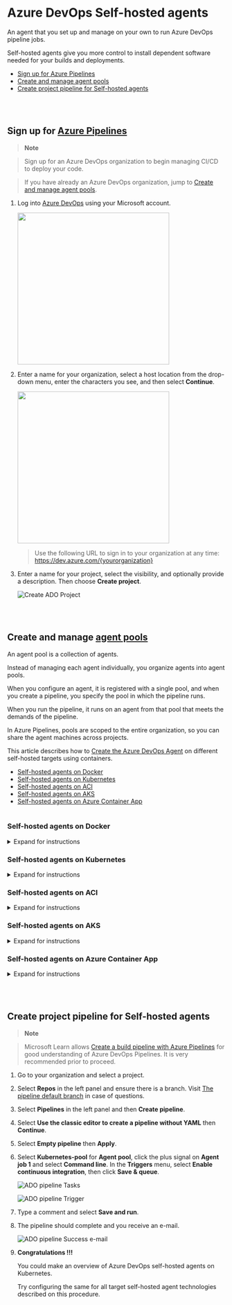 # Azure DevOps Self-hosted agents

An agent that you set up and manage on your own to run Azure DevOps pipeline jobs.

Self-hosted agents give you more control to install dependent software needed for your builds and deployments.

- [Sign up for Azure Pipelines](#sign-up-for-azure-pipelines)
- [Create and manage agent pools](#create-and-manage-agent-pools)
- [Create project pipeline for Self-hosted agents](#create-project-pipeline-for-self-hosted-agents)

<br><br>
## Sign up for [Azure Pipelines](https://learn.microsoft.com/en-us/azure/devops/pipelines/get-started/pipelines-sign-up?view=azure-devops)

> **Note**

> Sign up for an Azure DevOps organization to begin managing CI/CD to deploy your code.

> If you have already an Azure DevOps organization, jump to [Create and manage agent pools](#create-and-manage-agent-pools).

1. Log into [Azure DevOps](https://dev.azure.com/) using your Microsoft account.

   <img src="./images/ado-microsoft_account.png" width="350">

2. Enter a name for your organization, select a host location from the drop-down menu, enter the characters you see, and then select **Continue**.

   <img src="./images/ado-organization.png" width="350">

   > Use the following URL to sign in to your organization at any time: https://dev.azure.com/{yourorganization}

3. Enter a name for your project, select the visibility, and optionally provide a description. Then choose **Create project**.

   ![Create ADO Project](/images/ado-create_project.png)


<br><br>
## Create and manage [agent pools](https://learn.microsoft.com/en-us/azure/devops/pipelines/agents/pools-queues?view=azure-devops&tabs=yaml%2Cbrowser#create-agent-pools)

An agent pool is a collection of agents.

Instead of managing each agent individually, you organize agents into agent pools.

When you configure an agent, it is registered with a single pool, and when you create a pipeline, you specify the pool in which the pipeline runs.

When you run the pipeline, it runs on an agent from that pool that meets the demands of the pipeline.

In Azure Pipelines, pools are scoped to the entire organization, so you can share the agent machines across projects.

This article describes how to [Create the Azure DevOps Agent](https://learn.microsoft.com/en-us/azure/devops/pipelines/agents/pools-queues?view=azure-devops&tabs=yaml%2Cbrowser#create-agent-pools) on different self-hosted targets using containers.

- [Self-hosted agents on Docker](#self-hosted-agents-on-docker)
- [Self-hosted agents on Kubernetes](#self-hosted-agents-on-kubernetes)
- [Self-hosted agents on ACI](#self-hosted-agents-on-aci)
- [Self-hosted agents on AKS](#self-hosted-agents-on-aks)
- [Self-hosted agents on Azure Container App](#self-hosted-agents-on-azure-container-app)<br><br>

### Self-hosted agents on **Docker**

<details>
<summary>Expand for instructions</summary>

<br><br>

> **Note**

> To be successful and get the most of this section, you are encouraged to have the [Docker Runtime](https://docs.docker.com/docker-for-windows/install/) ready.

1. Go to your organization and select **Organization settings**.

   ![ADO Organization Settings](/images/ado-organization_settings.png)

2. Select **Agent pools** in the left panel under **Pipelines**.

   ![ADO Organization Settings Agent pools](/images/ado-organization_settings-agent_pools.png)

3. Select **Add pool**.

4. Select **Self-hosted** for **Pool type**, type **Docker-pool** as the **Name** of the agent pool and select **Create**.

   <img src="./images/docker-organization_settings-agent_pools-add.png" width="350">

5. Create in your machine a directory of your choice and navigate into it.

   > Example only.

   ![Doker dir](/images/docker-local_dir.png)

6. Save the following content to file **```Dockerfile```**.

   ```
   FROM ubuntu:20.04
   RUN DEBIAN_FRONTEND=noninteractive apt-get update
   RUN DEBIAN_FRONTEND=noninteractive apt-get upgrade -y

   RUN DEBIAN_FRONTEND=noninteractive apt-get install -y -qq --no-install-recommends \
       apt-transport-https \
       apt-utils \
       ca-certificates \
       curl \
       git \
       iputils-ping \
       jq \
       lsb-release \
       software-properties-common

   RUN curl -sL https://aka.ms/InstallAzureCLIDeb | bash

   # Can be 'linux-x64', 'linux-arm64', 'linux-arm', 'rhel.6-x64'.
   ENV TARGETARCH=linux-x64

   WORKDIR /azp

   COPY ./start.sh .
   RUN chmod +x start.sh

   ENTRYPOINT [ "./start.sh" ]
   ```

7. Save the following content to file **```start.sh```**.

   ```
   #!/bin/bash
   set -e

   if [ -z "$AZP_URL" ]; then
       echo 1>&2 "error: missing AZP_URL environment variable"
       exit 1
   fi

   if [ -z "$AZP_TOKEN_FILE" ]; then
       if [ -z "$AZP_TOKEN" ]; then
           echo 1>&2 "error: missing AZP_TOKEN environment variable"
           exit 1
       fi

       AZP_TOKEN_FILE=/azp/.token
       echo -n $AZP_TOKEN > "$AZP_TOKEN_FILE"
   fi

   unset AZP_TOKEN

   if [ -n "$AZP_WORK" ]; then
       mkdir -p "$AZP_WORK"
   fi

   export AGENT_ALLOW_RUNASROOT="1"

   cleanup() {
       if [ -e config.sh ]; then
           print_header "Cleanup. Removing Azure Pipelines agent..."

           # If the agent has some running jobs, the configuration removal process will fail.
           # So, give it some time to finish the job.
           while true; do
               ./config.sh remove --unattended --auth PAT --token $(cat "$AZP_TOKEN_FILE") && break

               echo "Retrying in 30 seconds..."
               sleep 30
           done
       fi
   }

   print_header() {
       lightcyan='\033[1;36m'
       nocolor='\033[0m'
       echo -e "${lightcyan}$1${nocolor}"
   }

   # Let the agent ignore the token env variables
   export VSO_AGENT_IGNORE=AZP_TOKEN,AZP_TOKEN_FILE

   print_header "1. Determining matching Azure Pipelines agent..."

   AZP_AGENT_PACKAGES=$(curl -LsS \
       -u user:$(cat "$AZP_TOKEN_FILE") \
       -H 'Accept:application/json;' \
       "$AZP_URL/_apis/distributedtask/packages/agent?platform=$TARGETARCH&top=1")

   AZP_AGENT_PACKAGE_LATEST_URL=$(echo "$AZP_AGENT_PACKAGES" | jq -r '.value[0].downloadUrl')

   if [ -z "$AZP_AGENT_PACKAGE_LATEST_URL" -o "$AZP_AGENT_PACKAGE_LATEST_URL" == "null" ]; then
       echo 1>&2 "error: could not determine a matching Azure Pipelines agent"
       echo 1>&2 "check that account '$AZP_URL' is correct and the token is valid for that account"
       exit 1
   fi

   print_header "2. Downloading and extracting Azure Pipelines agent..."

   curl -LsS $AZP_AGENT_PACKAGE_LATEST_URL | tar -xz & wait $!

   source ./env.sh

   print_header "3. Configuring Azure Pipelines agent..."

   ./config.sh --unattended \
       --agent "${AZP_AGENT_NAME:-$(hostname)}" \
       --url "$AZP_URL" \
       --auth PAT \
       --token $(cat "$AZP_TOKEN_FILE") \
       --pool "${AZP_POOL:-Default}" \
       --work "${AZP_WORK:-_work}" \
       --replace \
       --acceptTeeEula & wait $!

   print_header "4. Running Azure Pipelines agent..."

   trap 'cleanup; exit 0' EXIT
   trap 'cleanup; exit 130' INT
   trap 'cleanup; exit 143' TERM

   chmod +x ./run-docker.sh

   # To be aware of TERM and INT signals call run.sh
   # Running it with the --once flag at the end will shut down the agent after the build is executed
   ./run-docker.sh "$@" & wait $!
   ```

8. Build the container and push it into a Container Registry repository of your choice.

   ```console
   docker build -t kledsonhugo/adoagent:latest .
   docker push kledsonhugo/adoagent:latest
   ```

   > **Warning**

   > Replace ```kledsonhugo``` by your Container Registry account.

9. Run the container.

   ```console
   docker run \
       -e AZP_URL=$AZP_URL \
       -e AZP_TOKEN=$AZP_TOKEN \
       -e AZP_POOL=Docker-pool \
       kledsonhugo/adoagent:latest
   ```

   > **Warning**

   > Replace ```$AZP_URL``` and ```$AZP_TOKEN``` with your ADO url and token.

   > Also replace ```kledsonhugo``` by your Container Registry account.

   | Env Var | Description |
   |----------|---------------|
   | `AZP_URL` | The URL of the Azure DevOps or Azure DevOps Server instance. |
   | `AZP_TOKEN` | [Personal Access Token](https://learn.microsoft.com/en-us/azure/devops/organizations/accounts/use-personal-access-tokens-to-authenticate?view=azure-devops&amp%3Btabs=Windows&tabs=Windows) (PAT) with Agent Pools (read, manage) scope, created by a user who has permission to configure agents, at AZP_URL. |

10. Go to your **Organization settings**, select **Agent pools** and select **Docker-pool**.

11. You should now see your Docker containers connected in the **Agents** menu.

    ![ADO agent pool with connected agent](/images/docker-agents_connected.png)

    > **Note**

    > You can run multiple containers in paralel as you want. In the picture there are 2 running as example.

</details>

### Self-hosted agents on **Kubernetes**

<details>
<summary>Expand for instructions</summary>

<br><br>

> **Note**

> A [Kubernetes](https://kubernetes.io/docs/tasks/tools/) active software is required to perform this setion.

1. Go to your organization and select **Organization settings**.

   ![ADO Organization Settings](/images/ado-organization_settings.png)

2. Select **Agent pools** in the left panel under **Pipelines**.

   ![ADO Organization Settings Agent pools](/images/ado-organization_settings-agent_pools.png)

3. Select **Add pool**.

4. Select **Self-hosted** for **Pool type**, type **Kubernetes-pool** as the **Name** of the agent pool and select **Create**.

   <img src="./images/kubernetes-organization_settings-agent_pools-add.png" width="350">

5. Create in your machine a directory of your choice and navigate into it.

   > Example only.

   ![Doker dir](/images/kubernetes-local_dir.png)

6. Save the following content to file **```Dockerfile```**.

   ```
   FROM ubuntu:20.04
   RUN DEBIAN_FRONTEND=noninteractive apt-get update
   RUN DEBIAN_FRONTEND=noninteractive apt-get upgrade -y

   RUN DEBIAN_FRONTEND=noninteractive apt-get install -y -qq --no-install-recommends \
       apt-transport-https \
       apt-utils \
       ca-certificates \
       curl \
       git \
       iputils-ping \
       jq \
       lsb-release \
       software-properties-common

   RUN curl -sL https://aka.ms/InstallAzureCLIDeb | bash

   # Can be 'linux-x64', 'linux-arm64', 'linux-arm', 'rhel.6-x64'.
   ENV TARGETARCH=linux-x64

   WORKDIR /azp

   COPY ./start.sh .
   RUN chmod +x start.sh

   ENTRYPOINT [ "./start.sh" ]
   ```

7. Save the following content to file **```start.sh```**.

   ```
   #!/bin/bash
   set -e

   if [ -z "$AZP_URL" ]; then
       echo 1>&2 "error: missing AZP_URL environment variable"
       exit 1
   fi

   if [ -z "$AZP_TOKEN_FILE" ]; then
       if [ -z "$AZP_TOKEN" ]; then
           echo 1>&2 "error: missing AZP_TOKEN environment variable"
           exit 1
       fi

       AZP_TOKEN_FILE=/azp/.token
       echo -n $AZP_TOKEN > "$AZP_TOKEN_FILE"
   fi

   unset AZP_TOKEN

   if [ -n "$AZP_WORK" ]; then
       mkdir -p "$AZP_WORK"
   fi

   export AGENT_ALLOW_RUNASROOT="1"

   cleanup() {
       if [ -e config.sh ]; then
           print_header "Cleanup. Removing Azure Pipelines agent..."

           # If the agent has some running jobs, the configuration removal process will fail.
           # So, give it some time to finish the job.
           while true; do
               ./config.sh remove --unattended --auth PAT --token $(cat "$AZP_TOKEN_FILE") && break

               echo "Retrying in 30 seconds..."
               sleep 30
           done
       fi
   }

   print_header() {
       lightcyan='\033[1;36m'
       nocolor='\033[0m'
       echo -e "${lightcyan}$1${nocolor}"
   }

   # Let the agent ignore the token env variables
   export VSO_AGENT_IGNORE=AZP_TOKEN,AZP_TOKEN_FILE

   print_header "1. Determining matching Azure Pipelines agent..."

   AZP_AGENT_PACKAGES=$(curl -LsS \
       -u user:$(cat "$AZP_TOKEN_FILE") \
       -H 'Accept:application/json;' \
       "$AZP_URL/_apis/distributedtask/packages/agent?platform=$TARGETARCH&top=1")

   AZP_AGENT_PACKAGE_LATEST_URL=$(echo "$AZP_AGENT_PACKAGES" | jq -r '.value[0].downloadUrl')

   if [ -z "$AZP_AGENT_PACKAGE_LATEST_URL" -o "$AZP_AGENT_PACKAGE_LATEST_URL" == "null" ]; then
       echo 1>&2 "error: could not determine a matching Azure Pipelines agent"
       echo 1>&2 "check that account '$AZP_URL' is correct and the token is valid for that account"
       exit 1
   fi

   print_header "2. Downloading and extracting Azure Pipelines agent..."

   curl -LsS $AZP_AGENT_PACKAGE_LATEST_URL | tar -xz & wait $!

   source ./env.sh

   print_header "3. Configuring Azure Pipelines agent..."

   ./config.sh --unattended \
       --agent "${AZP_AGENT_NAME:-$(hostname)}" \
       --url "$AZP_URL" \
       --auth PAT \
       --token $(cat "$AZP_TOKEN_FILE") \
       --pool "${AZP_POOL:-Default}" \
       --work "${AZP_WORK:-_work}" \
       --replace \
       --acceptTeeEula & wait $!

   print_header "4. Running Azure Pipelines agent..."

   trap 'cleanup; exit 0' EXIT
   trap 'cleanup; exit 130' INT
   trap 'cleanup; exit 143' TERM

   chmod +x ./run-docker.sh

   # To be aware of TERM and INT signals call run.sh
   # Running it with the --once flag at the end will shut down the agent after the build is executed
   ./run-docker.sh "$@" & wait $!
   ```

8. Build the container and push it into a Container Registry repository of your choice.

   ```console
   docker build -t kledsonhugo/adoagent:latest .
   docker push kledsonhugo/adoagent:latest
   ```

   > **Warning**

   > Replace ```kledsonhugo``` by your Container Registry account.

9. Save the following content to file **```deployment.yml```**.

   ```
   apiVersion: apps/v1
   kind: Deployment
   metadata:
   name: adoagent-deployment
   spec:
   selector:
       matchLabels:
       app: adoagent
   replicas: 2
   template:
       metadata:
       labels:
           app: adoagent
       spec:
       containers:
       - name: adoagent
           image: kledsonhugo/adoagent:latest
           env:
           - name: AZP_URL
             value: https://dev.azure.com/csu-csa-appinnovation
           - name: AZP_TOKEN
             value: XXXXXXXXXXXXXXXXXXXXXXXXXXXXX
           - name: AZP_POOL
             value: Kubernetes-pool
   ```

   > **Warning**

   > You need replace values for vars ```AZP_URL``` and ```AZP_TOKEN``` with your ADO url and token.

   > Replace ```kledsonhugo``` by your Container Registry account.

   | Env Var | Description |
   |----------|---------------|
   | `AZP_URL` | The URL of the Azure DevOps or Azure DevOps Server instance. |
   | `AZP_TOKEN` | [Personal Access Token](https://learn.microsoft.com/en-us/azure/devops/organizations/accounts/use-personal-access-tokens-to-authenticate?view=azure-devops&amp%3Btabs=Windows&tabs=Windows) (PAT) with Agent Pools (read, manage) scope, created by a user who has permission to configure agents, at AZP_URL. |

10. Deploy the Kubernetes pods.

    ```console
    kubectl apply -f deployment.yml
    ```

11. Validate if the Kubernetes pods are running with command ```kubectl get pods -o wide```.

    ![ADO agent running](/images/kubernetes-pods_running.png)

12. Go to your **Organization settings**, select **Agent pools** and select **Kubernetes-pool**.

13. You should now see your Kubernetes pods connected in the **Agents** menu.

    ![ADO agent connected](/images/kubernetes-agents_connected.png)

    > **Note**

    > You can run multiple pods as you want. In the picture there are 2 online as example only.

</details>


### Self-hosted agents on **ACI**

<details>
<summary>Expand for instructions</summary>

<br><br>

> **Note**

> The [Azure Command-Line Interface (CLI)](https://learn.microsoft.com/en-us/cli/azure/what-is-azure-cli) is required to perform this section, unless you use Azure Cloud Shell.

1. Go to your organization and select **Organization settings**.

   ![ADO Organization Settings](/images/ado-organization_settings.png)

2. Select **Agent pools** in the left panel under **Pipelines**.

   ![ADO Organization Settings Agent pools](/images/ado-organization_settings-agent_pools.png)

3. Select **Add pool**.

4. Select **Self-hosted** for **Pool type**, type **ACI-pool** as the **Name** of the agent pool and select **Create**.

   <img src="./images/aci-organization_settings-agent_pools-add.png" width="350">

5. Create in your machine a directory of your choice and navigate into it.

   > Example only.

   ![ACI dir](/images/aci-local_dir.png)

6. Save the following content to file **```Dockerfile```**.

   ```
   FROM ubuntu:20.04
   RUN DEBIAN_FRONTEND=noninteractive apt-get update
   RUN DEBIAN_FRONTEND=noninteractive apt-get upgrade -y

   RUN DEBIAN_FRONTEND=noninteractive apt-get install -y -qq --no-install-recommends \
       apt-transport-https \
       apt-utils \
       ca-certificates \
       curl \
       git \
       iputils-ping \
       jq \
       lsb-release \
       software-properties-common

   RUN curl -sL https://aka.ms/InstallAzureCLIDeb | bash

   # Can be 'linux-x64', 'linux-arm64', 'linux-arm', 'rhel.6-x64'.
   ENV TARGETARCH=linux-x64

   WORKDIR /azp

   COPY ./start.sh .
   RUN chmod +x start.sh

   ENTRYPOINT [ "./start.sh" ]
   ```

7. Save the following content to file **```start.sh```**.

   ```
   #!/bin/bash
   set -e

   if [ -z "$AZP_URL" ]; then
       echo 1>&2 "error: missing AZP_URL environment variable"
       exit 1
   fi

   if [ -z "$AZP_TOKEN_FILE" ]; then
       if [ -z "$AZP_TOKEN" ]; then
           echo 1>&2 "error: missing AZP_TOKEN environment variable"
           exit 1
       fi

       AZP_TOKEN_FILE=/azp/.token
       echo -n $AZP_TOKEN > "$AZP_TOKEN_FILE"
   fi

   unset AZP_TOKEN

   if [ -n "$AZP_WORK" ]; then
       mkdir -p "$AZP_WORK"
   fi

   export AGENT_ALLOW_RUNASROOT="1"

   cleanup() {
       if [ -e config.sh ]; then
           print_header "Cleanup. Removing Azure Pipelines agent..."

           # If the agent has some running jobs, the configuration removal process will fail.
           # So, give it some time to finish the job.
           while true; do
           ./config.sh remove --unattended --auth PAT --token $(cat "$AZP_TOKEN_FILE") && break

           echo "Retrying in 30 seconds..."
           sleep 30
           done
       fi
   }

   print_header() {
       lightcyan='\033[1;36m'
       nocolor='\033[0m'
       echo -e "${lightcyan}$1${nocolor}"
   }

   # Let the agent ignore the token env variables
   export VSO_AGENT_IGNORE=AZP_TOKEN,AZP_TOKEN_FILE

   print_header "1. Determining matching Azure Pipelines agent..."

   AZP_AGENT_PACKAGES=$(curl -LsS \
       -u user:$(cat "$AZP_TOKEN_FILE") \
       -H 'Accept:application/json;' \
       "$AZP_URL/_apis/distributedtask/packages/agent?platform=$TARGETARCH&top=1")

   AZP_AGENT_PACKAGE_LATEST_URL=$(echo "$AZP_AGENT_PACKAGES" | jq -r '.value[0].downloadUrl')

   if [ -z "$AZP_AGENT_PACKAGE_LATEST_URL" -o "$AZP_AGENT_PACKAGE_LATEST_URL" == "null" ]; then
       echo 1>&2 "error: could not determine a matching Azure Pipelines agent"
       echo 1>&2 "check that account '$AZP_URL' is correct and the token is valid for that account"
       exit 1
   fi

   print_header "2. Downloading and extracting Azure Pipelines agent..."

   curl -LsS $AZP_AGENT_PACKAGE_LATEST_URL | tar -xz & wait $!

   source ./env.sh

   print_header "3. Configuring Azure Pipelines agent..."

   ./config.sh --unattended \
       --agent "${AZP_AGENT_NAME:-$(hostname)}" \
       --url "$AZP_URL" \
       --auth PAT \
       --token $(cat "$AZP_TOKEN_FILE") \
       --pool "${AZP_POOL:-Default}" \
       --work "${AZP_WORK:-_work}" \
       --replace \
       --acceptTeeEula & wait $!

   print_header "4. Running Azure Pipelines agent..."

   trap 'cleanup; exit 0' EXIT
   trap 'cleanup; exit 130' INT
   trap 'cleanup; exit 143' TERM

   chmod +x ./run-docker.sh

   # To be aware of TERM and INT signals call run.sh
   # Running it with the --once flag at the end will shut down the agent after the build is executed
   ./run-docker.sh "$@" & wait $!
   ```

8. Deploy and configure Azure Container Registry.

   > **Note**

   > Follow the steps in [Quickstart: Create an Azure container registry](https://learn.microsoft.com/en-us/azure/container-registry/container-registry-get-started-portal).

   > After this, you can push and pull containers from Azure Container Registry.

9. Build the container and push it into a Container Registry repository of your choice.

   ```console
   docker build -t akspoolacr.azurecr.io/adoagent:latest .
   docker push akspoolacr.azurecr.io/adoagent:latest
   ```

   > **Warning**

   > Replace ```akspoolacr.azurecr.io``` by your Container Registry account and ensure you are logged to the Container registry.

10. Save the following content to file **```deployment.yml```**.

    ```
    apiVersion: 2019-12-01
    location: westus
    name: adoagentgroup
    properties:
    containers:
    - name: adoagent
        properties:
        image: akspoolacr.azurecr.io/adoagent:latest
        resources:
            requests:
            cpu: 1
            memoryInGb: 1.5
        environmentVariables:
            - name: AZP_URL
              value: https://dev.azure.com/csu-csa-appinnovation
            - name: AZP_TOKEN
              value: XXXXXXXXXXXXXX
            - name: AZP_POOL
              value: ACI-pool
    imageRegistryCredentials:
    - server: akspoolacr.azurecr.io
        username: akspoolacr
        password: XXXXXXXXXXXX
    osType: Linux
    type: Microsoft.ContainerInstance/containerGroups
    ```

    > **Warning**

    > You need replace values for vars ```location```, ```name```, ```image```, ```AZP_URL```, ```AZP_TOKEN```, ```AZP_POOL``` and ```'imageRegistryCredentials``` with your proper values.

    | Env Var | Description |
    |----------|---------------|
    | `AZP_URL` | The URL of the Azure DevOps or Azure DevOps Server instance. |
    | `AZP_TOKEN` | [Personal Access Token](https://learn.microsoft.com/en-us/azure/devops/organizations/accounts/use-personal-access-tokens-to-authenticate?view=azure-devops&amp%3Btabs=Windows&tabs=Windows) (PAT) with Agent Pools (read, manage) scope, created by a user who has permission to configure agents, at AZP_URL. |

11. Deploy and configure Azure Container Instance (ACI).

    ```console
    az container create \
      --resource-group $AZ_RESOURCE_GROUP \
      --file deployment.yml
    ```

    > **Warning**

    > You need replace value for ```$AZ_RESOURCE_GROUP``` with your proper value.

12. Validate if the ACI container is running using Azure portal.

    ![ADO agent running](/images/aci-container_running.png)

13. Go to your **Organization settings**, select **Agent pools** and select **ACI-pool**.

14. You should now see your ACI container connected in the **Agents** menu.

    ![ADO agent connected](/images/aci-agent_connected.png)

    > **Note**

    > You can run multiple ACI container instances using Container Groups. See [Tutorial: Deploy a multi-container group using Docker Compose](https://learn.microsoft.com/en-us/azure/container-instances/tutorial-docker-compose) for details.

</details>

### Self-hosted agents on **AKS**

<details>
<summary>Expand for instructions</summary>

<br><br>

> **Note**

> The [Azure Command-Line Interface (CLI)](https://learn.microsoft.com/en-us/cli/azure/what-is-azure-cli) is required to perform this section, unless you use Azure Cloud Shell.

> Architecture reference
> ![AKS Architecture](/images/aks-architecture.png)

1. Go to your organization and select **Organization settings**.

   ![ADO Organization Settings](/images/ado-organization_settings.png)

2. Select **Agent pools** in the left panel under **Pipelines**.

   ![ADO Organization Settings Agent pools](/images/ado-organization_settings-agent_pools.png)

3. Select **Add pool**.

4. Select **Self-hosted** for **Pool type**, type **AKS-pool** as the **Name** of the agent pool and select **Create**.

   <img src="./images/aks-organization_settings-agent_pools-add.png" width="350">

5. Create in your machine a directory of your choice and navigate into it.

   > Example only.

   ![Doker dir](/images/aks-local_dir.png)

6. Save the following content to file **```Dockerfile```**.

   ```
   FROM ubuntu:20.04
   RUN DEBIAN_FRONTEND=noninteractive apt-get update
   RUN DEBIAN_FRONTEND=noninteractive apt-get upgrade -y

   RUN DEBIAN_FRONTEND=noninteractive apt-get install -y -qq --no-install-recommends \
       apt-transport-https \
       apt-utils \
       ca-certificates \
       curl \
       git \
       iputils-ping \
       jq \
       lsb-release \
       software-properties-common

   RUN curl -sL https://aka.ms/InstallAzureCLIDeb | bash

   # Can be 'linux-x64', 'linux-arm64', 'linux-arm', 'rhel.6-x64'.
   ENV TARGETARCH=linux-x64

   WORKDIR /azp

   COPY ./start.sh .
   RUN chmod +x start.sh

   ENTRYPOINT [ "./start.sh" ]
   ```

7. Save the following content to file **```start.sh```**.

   ```
   #!/bin/bash
   set -e

   if [ -z "$AZP_URL" ]; then
       echo 1>&2 "error: missing AZP_URL environment variable"
       exit 1
   fi

   if [ -z "$AZP_TOKEN_FILE" ]; then
       if [ -z "$AZP_TOKEN" ]; then
           echo 1>&2 "error: missing AZP_TOKEN environment variable"
           exit 1
       fi

       AZP_TOKEN_FILE=/azp/.token
       echo -n $AZP_TOKEN > "$AZP_TOKEN_FILE"
   fi

   unset AZP_TOKEN

   if [ -n "$AZP_WORK" ]; then
       mkdir -p "$AZP_WORK"
   fi

   export AGENT_ALLOW_RUNASROOT="1"

   cleanup() {
       if [ -e config.sh ]; then
           print_header "Cleanup. Removing Azure Pipelines agent..."

           # If the agent has some running jobs, the configuration removal process will fail.
           # So, give it some time to finish the job.
           while true; do
           ./config.sh remove --unattended --auth PAT --token $(cat "$AZP_TOKEN_FILE") && break

           echo "Retrying in 30 seconds..."
           sleep 30
           done
       fi
   }

   print_header() {
       lightcyan='\033[1;36m'
       nocolor='\033[0m'
       echo -e "${lightcyan}$1${nocolor}"
   }

   # Let the agent ignore the token env variables
   export VSO_AGENT_IGNORE=AZP_TOKEN,AZP_TOKEN_FILE

   print_header "1. Determining matching Azure Pipelines agent..."

   AZP_AGENT_PACKAGES=$(curl -LsS \
       -u user:$(cat "$AZP_TOKEN_FILE") \
       -H 'Accept:application/json;' \
       "$AZP_URL/_apis/distributedtask/packages/agent?platform=$TARGETARCH&top=1")

   AZP_AGENT_PACKAGE_LATEST_URL=$(echo "$AZP_AGENT_PACKAGES" | jq -r '.value[0].downloadUrl')

   if [ -z "$AZP_AGENT_PACKAGE_LATEST_URL" -o "$AZP_AGENT_PACKAGE_LATEST_URL" == "null" ]; then
       echo 1>&2 "error: could not determine a matching Azure Pipelines agent"
       echo 1>&2 "check that account '$AZP_URL' is correct and the token is valid for that account"
       exit 1
   fi

   print_header "2. Downloading and extracting Azure Pipelines agent..."

   curl -LsS $AZP_AGENT_PACKAGE_LATEST_URL | tar -xz & wait $!

   source ./env.sh

   print_header "3. Configuring Azure Pipelines agent..."

   ./config.sh --unattended \
       --agent "${AZP_AGENT_NAME:-$(hostname)}" \
       --url "$AZP_URL" \
       --auth PAT \
       --token $(cat "$AZP_TOKEN_FILE") \
       --pool "${AZP_POOL:-Default}" \
       --work "${AZP_WORK:-_work}" \
       --replace \
       --acceptTeeEula & wait $!

   print_header "4. Running Azure Pipelines agent..."

   trap 'cleanup; exit 0' EXIT
   trap 'cleanup; exit 130' INT
   trap 'cleanup; exit 143' TERM

   chmod +x ./run-docker.sh

   # To be aware of TERM and INT signals call run.sh
   # Running it with the --once flag at the end will shut down the agent after the build is executed
   ./run-docker.sh "$@" & wait $!
   ```

8. Deploy and configure Azure Kubernetes Service (AKS).

   > **Note**

   > Follow the steps in [Quickstart: Deploy an Azure Kubernetes Service (AKS) cluster](https://learn.microsoft.com/en-us/azure/container-registry/container-registry-get-started-portal).

9. Deploy and configure Azure Container Registry.

   > **Note**

   > Follow the steps in [Quickstart: Create an Azure container registry](https://learn.microsoft.com/en-us/azure/container-registry/container-registry-get-started-portal).

   > After this, you can push and pull containers from Azure Container Registry.

10. Build the container and push it into a Container Registry repository of your choice.

    ```console
    docker build -t akspoolacr.azurecr.io/adoagent:latest .
    docker push akspoolacr.azurecr.io/adoagent:latest
    ```

    > **Warning**

    > Replace ```akspoolacr.azurecr.io``` by your Container Registry account and ensure you are logged to the Container registry.

11. Save the following content to file **```deployment.yml```**.

    ```
    apiVersion: apps/v1
    kind: Deployment
    metadata:
    name: adoagent-deployment
    spec:
    selector:
        matchLabels:
        app: adoagent
    replicas: 2
    template:
        metadata:
        labels:
            app: adoagent
        spec:
        containers:
        - name: adoagent
            image: akspoolacr.azurecr.io/adoagent:latest
            env:
            - name: AZP_URL
              value: https://dev.azure.com/csu-csa-appinnovation
            - name: AZP_TOKEN
              value: XXXXXXXXXXXXXXXXXXXXXXXXXXXXX
            - name: AZP_POOL
              value: AKS-pool
    ```

    > **Warning**

    > You need replace values for vars ```AZP_URL``` and ```AZP_TOKEN``` with your ADO url and token.

    > Replace ```akspoolacr.azurecr.io``` by your Container Registry account.

    | Env Var | Description |
    |----------|---------------|
    | `AZP_URL` | The URL of the Azure DevOps or Azure DevOps Server instance. |
    | `AZP_TOKEN` | [Personal Access Token](https://learn.microsoft.com/en-us/azure/devops/organizations/accounts/use-personal-access-tokens-to-authenticate?view=azure-devops&amp%3Btabs=Windows&tabs=Windows) (PAT) with Agent Pools (read, manage) scope, created by a user who has permission to configure agents, at AZP_URL. |

12. Connect to your AKS cluster.

    ```console
    az account set --subscription $AZ_SUBSCRIPTION_ID
    az aks get-credentials --resource-group $AZ_RESOURCE_GROUP --name $AZ_AKS_CLUSTER
    ```

    > **Warning**

    > You need replace ```$AZ_SUBSCRIPTION_ID```, ```$AZ_RESOURCE_GROUP```  and ```$AZ_AKS_CLUSTER``` with your proper values.

13. Deploy the AKS pods.

    ```console
    kubectl apply -f deployment.yml
    ```

14. Validate if the AKS pods are running with command ```kubectl get pods -o wide```.

    ![ADO agent running](/images/aks-pods_running.png)

15. Go to your **Organization settings**, select **Agent pools** and select **AKS-pool**.

16. You should now see your AKS pods connected in the **Agents** menu.

    ![ADO agent connected](/images/aks-agents_connected.png)

    > **Note**

    > You can run multiple pods as you want. In the picture there are 2 online as example only.

</details>

### Self-hosted agents on **Azure Container App**

<details>
<summary>Expand for instructions</summary>

<br><br>

> **Note**

> The [Azure Command-Line Interface (CLI)](https://learn.microsoft.com/en-us/cli/azure/what-is-azure-cli) version 2.42 or higher is required to perform this section, unless you use Azure Cloud Shell.

1. Go to your organization and select **Organization settings**.

   ![ADO Organization Settings](/images/ado-organization_settings.png)

2. Select **Agent pools** in the left panel under **Pipelines**.

   ![ADO Organization Settings Agent pools](/images/ado-organization_settings-agent_pools.png)

3. Select **Add pool**.

4. Select **Self-hosted** for **Pool type**, type **ContainerApp-pool** as the **Name** of the agent pool and select **Create**.

   <img src="./images/ContainerApps-organization_settings-agent_pools-add.png" width="350">

5. Create in your machine a directory of your choice and navigate into it.

   > Example only.

   ![Doker dir](/images/ContainerApps-local_dir.png)

6. Save the following content to file **```Dockerfile```**.

   ```
   FROM ubuntu:20.04
   RUN DEBIAN_FRONTEND=noninteractive apt-get update
   RUN DEBIAN_FRONTEND=noninteractive apt-get upgrade -y

   RUN DEBIAN_FRONTEND=noninteractive apt-get install -y -qq --no-install-recommends \
       apt-transport-https \
       apt-utils \
       ca-certificates \
       curl \
       git \
       iputils-ping \
       jq \
       lsb-release \
       software-properties-common

   RUN curl -sL https://aka.ms/InstallAzureCLIDeb | bash

   # Can be 'linux-x64', 'linux-arm64', 'linux-arm', 'rhel.6-x64'.
   ENV TARGETARCH=linux-x64

   WORKDIR /azp

   COPY ./start.sh .
   RUN chmod +x start.sh

   ENTRYPOINT [ "./start.sh" ]
   ```

7. Save the following content to file **```start.sh```**.

   ```
   #!/bin/bash
   set -e

   if [ -z "$AZP_URL" ]; then
       echo 1>&2 "error: missing AZP_URL environment variable"
       exit 1
   fi

   if [ -z "$AZP_TOKEN_FILE" ]; then
       if [ -z "$AZP_TOKEN" ]; then
           echo 1>&2 "error: missing AZP_TOKEN environment variable"
           exit 1
       fi

       AZP_TOKEN_FILE=/azp/.token
       echo -n $AZP_TOKEN > "$AZP_TOKEN_FILE"
   fi

   unset AZP_TOKEN

   if [ -n "$AZP_WORK" ]; then
       mkdir -p "$AZP_WORK"
   fi

   export AGENT_ALLOW_RUNASROOT="1"

   cleanup() {
       if [ -e config.sh ]; then
           print_header "Cleanup. Removing Azure Pipelines agent..."

           # If the agent has some running jobs, the configuration removal process will fail.
           # So, give it some time to finish the job.
           while true; do
           ./config.sh remove --unattended --auth PAT --token $(cat "$AZP_TOKEN_FILE") && break

           echo "Retrying in 30 seconds..."
           sleep 30
           done
       fi
   }

   print_header() {
       lightcyan='\033[1;36m'
       nocolor='\033[0m'
       echo -e "${lightcyan}$1${nocolor}"
   }

   # Let the agent ignore the token env variables
   export VSO_AGENT_IGNORE=AZP_TOKEN,AZP_TOKEN_FILE

   print_header "1. Determining matching Azure Pipelines agent..."

   AZP_AGENT_PACKAGES=$(curl -LsS \
       -u user:$(cat "$AZP_TOKEN_FILE") \
       -H 'Accept:application/json;' \
       "$AZP_URL/_apis/distributedtask/packages/agent?platform=$TARGETARCH&top=1")

   AZP_AGENT_PACKAGE_LATEST_URL=$(echo "$AZP_AGENT_PACKAGES" | jq -r '.value[0].downloadUrl')

   if [ -z "$AZP_AGENT_PACKAGE_LATEST_URL" -o "$AZP_AGENT_PACKAGE_LATEST_URL" == "null" ]; then
       echo 1>&2 "error: could not determine a matching Azure Pipelines agent"
       echo 1>&2 "check that account '$AZP_URL' is correct and the token is valid for that account"
       exit 1
   fi

   print_header "2. Downloading and extracting Azure Pipelines agent..."

   curl -LsS $AZP_AGENT_PACKAGE_LATEST_URL | tar -xz & wait $!

   source ./env.sh

   print_header "3. Configuring Azure Pipelines agent..."

   ./config.sh --unattended \
       --agent "${AZP_AGENT_NAME:-$(hostname)}" \
       --url "$AZP_URL" \
       --auth PAT \
       --token $(cat "$AZP_TOKEN_FILE") \
       --pool "${AZP_POOL:-Default}" \
       --work "${AZP_WORK:-_work}" \
       --replace \
       --acceptTeeEula & wait $!

   print_header "4. Running Azure Pipelines agent..."

   trap 'cleanup; exit 0' EXIT
   trap 'cleanup; exit 130' INT
   trap 'cleanup; exit 143' TERM

   chmod +x ./run-docker.sh

   # To be aware of TERM and INT signals call run.sh
   # Running it with the --once flag at the end will shut down the agent after the build is executed
   ./run-docker.sh "$@" & wait $!
   ```

8. Deploy and configure Azure Container Registry.

   > **Note**

   > Follow the steps in [Quickstart: Create an Azure container registry](https://learn.microsoft.com/en-us/azure/container-registry/container-registry-get-started-portal).

   > After this, you can push and pull containers from Azure Container Registry.

9. Build the container and push it into a Container Registry repository of your choice.

   ```console
   docker build -t akspoolacr.azurecr.io/adoagent:latest .
   docker push akspoolacr.azurecr.io/adoagent:latest
   ```

   > **Warning**

   > Replace ```akspoolacr.azurecr.io``` by your Container Registry account and ensure you are logged to the Container registry.

10. Deploy an existing container image with the command line.

    > **Note**

    > Follow the steps in [Quickstart: Deploy an existing container image with the command line](https://learn.microsoft.com/en-us/azure/container-apps/get-started-existing-container-image?tabs=bash&pivots=container-apps-private-registry).

    > Below a creation example.

    ```console
    az containerapp create \
    --name containerapp-pool \
    --resource-group $RESOURCE_GROUP \
    --image akspoolacr.azurecr.io/adoagent:latest \
    --environment $CONTAINERAPPS_ENVIRONMENT \
    --registry-server akspoolacr.azurecr.io \
    --registry-username akspoolacr \
    --registry-password XXXXXXXXXXXXXX \
    --min-replicas 2 \
    --max-replicas 8 \
    --secrets 'azptoken=XXXXXXXXXXXXXXXXXXXXXXXX' \
    --env-vars \
        'AZP_URL=https://dev.azure.com/csu-csa-appinnovation' \
        'AZP_TOKEN=secretref:azptoken' \
        'AZP_POOL=ContainerApps-pool'
    ```

    > **Warning**

    > You need replace values for vars ```resource-group```, ```image```, ```environment```, ```registry-server```, ```registry-username```, ```registry-password```, ```azptoken``` and ```'AZP_URL``` with your proper values.

    | Env Var | Description |
    |----------|---------------|
    | `AZP_URL` | The URL of the Azure DevOps or Azure DevOps Server instance. |
    | `AZP_TOKEN` | [Personal Access Token](https://learn.microsoft.com/en-us/azure/devops/organizations/accounts/use-personal-access-tokens-to-authenticate?view=azure-devops&amp%3Btabs=Windows&tabs=Windows) (PAT) with Agent Pools (read, manage) scope, created by a user who has permission to configure agents, at AZP_URL. |

11. Validate if the Azure Container Apps containers are running in Azure Portal.

    ![ADO agent running](/images/ContainerApps-pods_running.png)

15. Go to your **Organization settings**, select **Agent pools** and select **ContainerApps-pool**.

16. You should now see your Azure Container Apps containers connected in the **Agents** menu, as the example below.

    ![ADO agent connected](/images/ContainerApps-agents_connected.png)

    > **Note**

    > You can run multiple pods as you want. In the picture there are 2 online as example only.

</details>

<br><br>
## Create project pipeline for Self-hosted agents

> **Note**

> Microsoft Learn allows [Create a build pipeline with Azure Pipelines](https://learn.microsoft.com/en-us/training/modules/create-a-build-pipeline/?view=azure-devops) for good understanding of Azure DevOps Pipelines. It is very recommended prior to proceed.

1. Go to your organization and select a project.

2. Select **Repos** in the left panel and ensure there is a branch. Visit [The pipeline default branch](https://learn.microsoft.com/en-us/azure/devops/pipelines/process/pipeline-default-branch?view=azure-devops) in case of questions.

3. Select **Pipelines** in the left panel and then **Create pipeline**.

4. Select **Use the classic editor to create a pipeline without YAML** then **Continue**.

5. Select **Empty pipeline** then **Apply**.

6. Select **Kubernetes-pool** for **Agent pool**, click the plus signal on **Agent job 1** and select **Command line**. In the **Triggers** menu, select **Enable continuous integration**, then click **Save & queue**.

   ![ADO pipeline Tasks](/images/ado-pipeline-tasks.png)

   ![ADO pipeline Trigger](/images/ado-pipeline-trigger.png)

7. Type a comment and select **Save and run**.

8. The pipeline should complete and you receive an e-mail.

   ![ADO pipeline Success e-mail](/images/ado-pipeline-success_email.png)

9. **Congratulations !!!**

   You could make an overview of Azure DevOps self-hosted agents on Kubernetes.
   
   Try configuring the same for all target self-hosted agent technologies described on this procedure.
